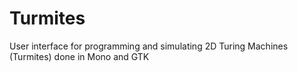 # Turmites
User interface for programming and simulating 2D Turing Machines (Turmites) done in Mono and GTK
